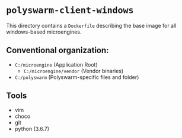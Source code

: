 # `polyswarm-client-windows`

This directory contains a `Dockerfile` describing the base image for all
windows-based microengines.

## Conventional organization:

- `C:/microengine` (Application Root)
  - `C:/microengine/vendor` (Vendor binaries)
- `C:/polyswarm` (Polyswarm-specific files and folder)

## Tools
  - vim
  - choco
  - git
  - python (3.6.7)
